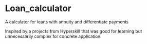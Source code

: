 # Loan_calculator
A calculator for loans with annuity and differentiate payments

Inspired by a projects from Hyperskill that was good for learning but unnecessarily complex for concrete application. 

